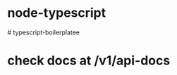 # node-typescript
#   t y p e s c r i p t - b o i l e r p l a t e e 
 
 

# check docs at /v1/api-docs